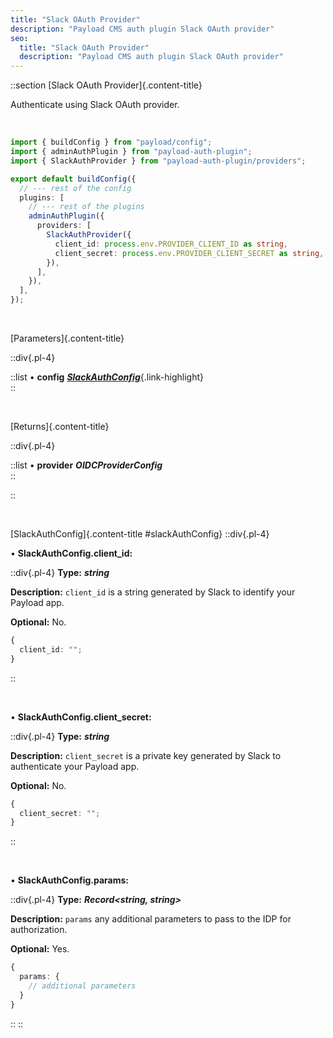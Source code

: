 ```yaml
---
title: "Slack OAuth Provider"
description: "Payload CMS auth plugin Slack OAuth provider"
seo:
  title: "Slack OAuth Provider"
  description: "Payload CMS auth plugin Slack OAuth provider"
---
```


::section
[Slack OAuth Provider]{.content-title}

Authenticate using Slack OAuth provider.

<br/>

```ts [src/payload.config.ts] {3, 11-14}
import { buildConfig } from "payload/config";
import { adminAuthPlugin } from "payload-auth-plugin";
import { SlackAuthProvider } from "payload-auth-plugin/providers";

export default buildConfig({
  // --- rest of the config
  plugins: [
    // --- rest of the plugins
    adminAuthPlugin({
      providers: [
        SlackAuthProvider({
          client_id: process.env.PROVIDER_CLIENT_ID as string,
          client_secret: process.env.PROVIDER_CLIENT_SECRET as string,
        }),
      ],
    }),
  ],
});
```

<br/>

[Parameters]{.content-title}

::div{.pl-4}

::list
• **config** [**_SlackAuthConfig_**](#slackAuthConfig){.link-highlight}
<br/>
::

<br/>

[Returns]{.content-title}

::div{.pl-4}

::list
• **provider** **_OIDCProviderConfig_**
<br/>
::

::

<br/>

[SlackAuthConfig]{.content-title #slackAuthConfig}
::div{.pl-4}

• **SlackAuthConfig.client_id:**

::div{.pl-4}
**Type:** **_string_**

**Description:** `client_id` is a string generated by Slack to identify your Payload app.

**Optional:** No.

```ts
{
  client_id: "";
}
```

::

<br/>

• **SlackAuthConfig.client_secret:**

::div{.pl-4}
**Type:** **_string_**

**Description:** `client_secret` is a private key generated by Slack to authenticate your Payload app.

**Optional:** No.

```ts
{
  client_secret: "";
}
```

::

<br/>

• **SlackAuthConfig.params:**

::div{.pl-4}
**Type:** **_Record<string, string>_**

**Description:** `params` any additional parameters to pass to the IDP for authorization.

**Optional:** Yes.

```ts
{
  params: {
    // additional parameters
  }
}
```

::
::

